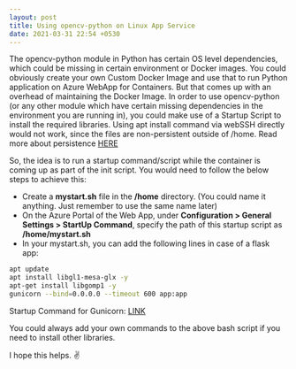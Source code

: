 ```yaml
---
layout: post
title: Using opencv-python on Linux App Service
date: 2021-03-31 22:54 +0530
---
```


The opencv-python module in Python has certain OS level dependencies, which could be missing in certain environment or Docker images. You could obviously create your own Custom Docker Image and use that to run Python application on Azure WebApp for Containers. But that comes up with an overhead of maintaining the Docker Image. In order to use opencv-python (or any other module which have certain missing dependencies in the environment you are running in), you could make use of a Startup Script to install the required libraries. Using apt install command via webSSH directly would not work, since the files are non-persistent outside of /home. Read more about persistence [HERE](https://docs.microsoft.com/en-us/archive/blogs/waws/things-you-should-know-web-apps-and-linux#if-youre-persisting-files-only-the-home-directory-is-persistedapplies-to-web-app-for-containers)  

So, the idea is to run a startup command/script while the container is coming up as part of the init script. You would need to follow the below steps to achieve this:  

- Create a __mystart.sh__ file in the __/home__ directory. (You could name it anything. Just remember to use the same name later)
- On the Azure Portal of the Web App, under __Configuration > General Settings > StartUp Command__, specify the path of this startup script as __/home/mystart.sh__
- In your mystart.sh, you can add the following lines in case of a flask app:
  
```bash
apt update
apt install libgl1-mesa-glx -y
apt-get install libgomp1 -y
gunicorn --bind=0.0.0.0 --timeout 600 app:app
```

Startup Command for Gunicorn: [LINK](https://docs.microsoft.com/en-us/azure/developer/python/tutorial-deploy-app-service-on-linux-04#django-startup-commands)

You could always add your own commands to the above bash script if you need to install other libraries.

I hope this helps. :v:
